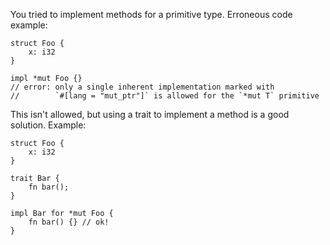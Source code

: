 You tried to implement methods for a primitive type. Erroneous code example:

```compile_fail,E0390
struct Foo {
    x: i32
}

impl *mut Foo {}
// error: only a single inherent implementation marked with
//        `#[lang = "mut_ptr"]` is allowed for the `*mut T` primitive
```

This isn't allowed, but using a trait to implement a method is a good solution.
Example:

```
struct Foo {
    x: i32
}

trait Bar {
    fn bar();
}

impl Bar for *mut Foo {
    fn bar() {} // ok!
}
```
